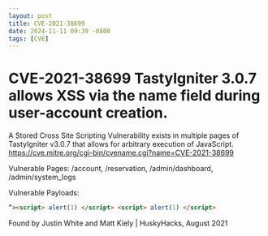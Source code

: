 ```yaml
---
layout: post
title: CVE-2021-38699
date: 2024-11-11 09:39 -0800
tags: [CVE]
---
```




# CVE-2021-38699 TastyIgniter 3.0.7 allows XSS via the name field during user-account creation.

A Stored Cross Site Scripting Vulnerability exists in multiple pages of TastyIgniter v3.0.7 that allows for arbitrary execution of JavaScript. https://cve.mitre.org/cgi-bin/cvename.cgi?name=CVE-2021-38699

Vulnerable Pages: /account, /reservation, /admin/dashboard, /admin/system_logs

Vulnerable Payloads: 
```html
“><script> alert(1) </script> <script> alert(1) </script>
```
Found by Justin White and Matt Kiely | HuskyHacks, August 2021